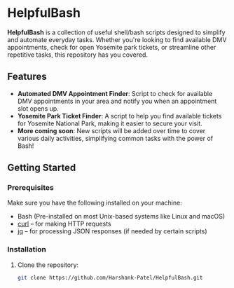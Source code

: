 # HelpfulBash

**HelpfulBash** is a collection of useful shell/bash scripts designed to simplify and automate everyday tasks. Whether you're looking to find available DMV appointments, check for open Yosemite park tickets, or streamline other repetitive tasks, this repository has you covered.

## Features

- **Automated DMV Appointment Finder**: Script to check for available DMV appointments in your area and notify you when an appointment slot opens up.
- **Yosemite Park Ticket Finder**: A script to help you find available tickets for Yosemite National Park, making it easier to secure your visit.
- **More coming soon**: New scripts will be added over time to cover various daily activities, simplifying common tasks with the power of Bash!

## Getting Started

### Prerequisites

Make sure you have the following installed on your machine:
- Bash (Pre-installed on most Unix-based systems like Linux and macOS)
- [curl](https://curl.se/) – for making HTTP requests
- [jq](https://stedolan.github.io/jq/) – for processing JSON responses (if needed by certain scripts)

### Installation

1. Clone the repository:
   ```bash
   git clone https://github.com/Harshank-Patel/HelpfulBash.git
